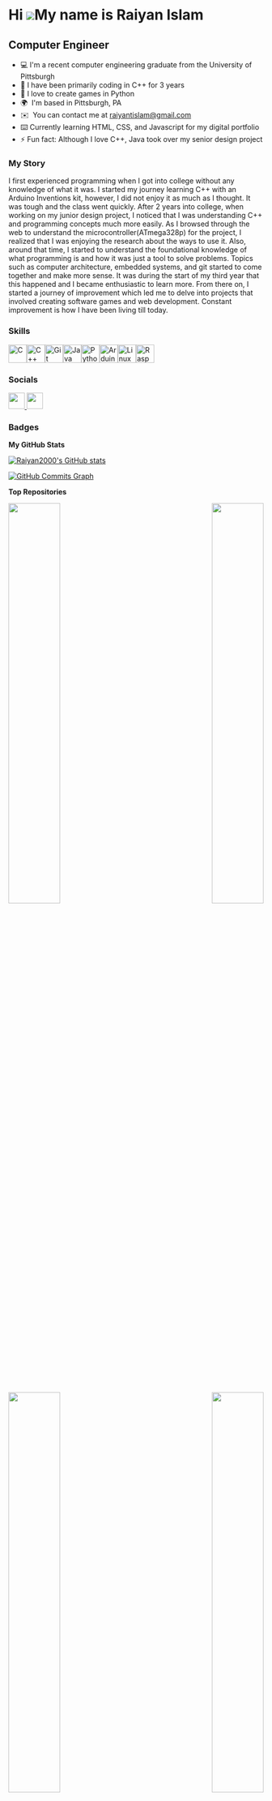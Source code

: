 Hi ![](https://user-images.githubusercontent.com/18350557/176309783-0785949b-9127-417c-8b55-ab5a4333674e.gif)My name is Raiyan Islam
====================================================================================================================================

Computer Engineer
-----------------

- 💻	I'm a recent computer engineering graduate from the University of Pittsburgh 
- 🔭 I have been primarily coding in C++ for 3 years
- 🐍 I love to create games in Python
- 🌍  I'm based in Pittsburgh, PA
- ✉️  You can contact me at [raiyantislam@gmail.com](mailto:raiyantislam@gmail.com)
- ⌨️ Currently learning HTML, CSS, and Javascript for my digital portfolio
- ⚡ Fun fact: Although I love C++, Java took over my senior design project

### My Story
I first experienced programming when I got into college without any knowledge of what it was. I started my journey learning C++ with an Arduino Inventions kit, however, I did not enjoy it as much as I thought. It was tough and the class went quickly. After 2 years into college, when working on my junior design project, I noticed that I was understanding C++ and programming concepts much more easily. As I browsed through the web to understand the microcontroller(ATmega328p) for the project, I realized that I was enjoying the research about the ways to use it. Also, around that time, I started to understand the foundational knowledge of what programming is and how it was just a tool to solve problems. Topics such as computer architecture, embedded systems, and git started to come together and make more sense. It was during the start of my third year that this happened and I became enthusiastic to learn more. From there on, I started a journey of improvement which led me to delve into projects that involved creating software games and web development. Constant improvement is how I have been living till today.

### Skills


<p align="left">
<a href="https://docs.microsoft.com/en-us/cpp/?view=msvc-170" target="_blank" rel="noreferrer"><img src="https://raw.githubusercontent.com/danielcranney/readme-generator/main/public/icons/skills/c-colored.svg" width="36" height="36" alt="C" /></a><a href="https://docs.microsoft.com/en-us/cpp/?view=msvc-170" target="_blank" rel="noreferrer"><img src="https://raw.githubusercontent.com/danielcranney/readme-generator/main/public/icons/skills/cplusplus-colored.svg" width="36" height="36" alt="C++" /></a><a href="https://git-scm.com/" target="_blank" rel="noreferrer"><img src="https://raw.githubusercontent.com/danielcranney/readme-generator/main/public/icons/skills/git-colored.svg" width="36" height="36" alt="Git" /></a><a href="https://www.oracle.com/java/" target="_blank" rel="noreferrer"><img src="https://raw.githubusercontent.com/danielcranney/readme-generator/main/public/icons/skills/java-colored.svg" width="36" height="36" alt="Java" /></a><a href="https://www.python.org/" target="_blank" rel="noreferrer"><img src="https://raw.githubusercontent.com/danielcranney/readme-generator/main/public/icons/skills/python-colored.svg" width="36" height="36" alt="Python" /></a><a href="https://store.arduino.cc/?gclid=Cj0KCQjw2eilBhCCARIsAG0Pf8uueBifykWcsSS4LPESeGQfxGVKJYnzV7bz471XfknQJy_1VINVWM8aAkLtEALw_wcB" target="_blank" rel="noreferrer"><img src="https://raw.githubusercontent.com/danielcranney/readme-generator/main/public/icons/skills/arduino-colored.svg" width="36" height="36" alt="Arduino" /></a><a href="https://www.linux.org" target="_blank" rel="noreferrer"><img src="https://raw.githubusercontent.com/danielcranney/readme-generator/main/public/icons/skills/linux-colored.svg" width="36" height="36" alt="Linux" /></a><a href="https://www.raspberrypi.org/" target="_blank" rel="noreferrer"><img src="https://raw.githubusercontent.com/danielcranney/readme-generator/main/public/icons/skills/raspberrypi-colored.svg" width="36" height="36" alt="Raspberry Pi" /></a>
</p>


### Socials

<p align="left"> <a href="https://www.github.com/Raiyan2000" target="_blank" rel="noreferrer"> <picture> <source media="(prefers-color-scheme: dark)" srcset="https://raw.githubusercontent.com/danielcranney/readme-generator/main/public/icons/socials/github-dark.svg" /> <source media="(prefers-color-scheme: light)" srcset="https://raw.githubusercontent.com/danielcranney/readme-generator/main/public/icons/socials/github.svg" /> <img src="https://raw.githubusercontent.com/danielcranney/readme-generator/main/public/icons/socials/github.svg" width="32" height="32" /> </picture> </a> <a href="https://www.linkedin.com/in/raiyan-islam23" target="_blank" rel="noreferrer"> <picture> <source media="(prefers-color-scheme: dark)" srcset="https://raw.githubusercontent.com/danielcranney/readme-generator/main/public/icons/socials/linkedin-dark.svg" /> <source media="(prefers-color-scheme: light)" srcset="https://raw.githubusercontent.com/danielcranney/readme-generator/main/public/icons/socials/linkedin.svg" /> <img src="https://raw.githubusercontent.com/danielcranney/readme-generator/main/public/icons/socials/linkedin.svg" width="32" height="32" /> </picture> </a></p>

### Badges

<b>My GitHub Stats</b>

<a href="http://www.github.com/Raiyan2000"><img src="https://github-readme-stats.vercel.app/api?username=Raiyan2000&show_icons=true&hide=&count_private=true&title_color=0891b2&text_color=ffffff&icon_color=0891b2&bg_color=1c1917&hide_border=true&show_icons=true" alt="Raiyan2000's GitHub stats" /></a>

<a href="http://www.github.com/Raiyan2000"><img src="https://github-readme-activity-graph.cyclic.app/graph?username=Raiyan2000&bg_color=1c1917&color=ffffff&line=0891b2&point=ffffff&area_color=1c1917&area=true&hide_border=true&custom_title=GitHub%20Commits%20Graph" alt="GitHub Commits Graph" /></a>

<b>Top Repositories</b>

<div width="100%" align="center"><a href="https://github.com/Raiyan2000/LED-Checkers-App-with-Voice-Recognition" align="left"><img align="left" width="45%" src="https://github-readme-stats.vercel.app/api/pin/?username=Raiyan2000&repo=LED-Checkers-App-with-Voice-Recognition&title_color=0891b2&text_color=ffffff&icon_color=0891b2&bg_color=1c1917&hide_border=true&locale=en" /></a><a href="https://github.com/Raiyan2000/ece1145--NuclearWarElephants-YRJ-" align="right"><img align="right" width="45%" src="https://github-readme-stats.vercel.app/api/pin/?username=Raiyan2000&repo=ece1145--NuclearWarElephants-YRJ-&title_color=0891b2&text_color=ffffff&icon_color=0891b2&bg_color=1c1917&hide_border=true&locale=en" /></a></div><br /><br /><br /><br /><br /><br /><br />

<br /><br /><br /><br /><br />

<div width="100%" align="center"><a href="https://github.com/Raiyan2000/Basketball-Showdown-Hoops-and-Hazards" align="left"><img align="left" width="45%" src="https://github-readme-stats.vercel.app/api/pin/?username=Raiyan2000&repo=Basketball-Showdown-Hoops-and-Hazards&title_color=0891b2&text_color=ffffff&icon_color=0891b2&bg_color=1c1917&hide_border=true&locale=en" /></a><a href="https://github.com/Raiyan2000/Design_Project_2" align="right"><img align="right" width="45%" src="https://github-readme-stats.vercel.app/api/pin/?username=Raiyan2000&repo=Design_Project_2&title_color=0891b2&text_color=ffffff&icon_color=0891b2&bg_color=1c1917&hide_border=true&locale=en" /></a></div>
<!--
**Raiyan2000/Raiyan2000** is a ✨ _special_ ✨ repository because its `README.md` (this file) appears on your GitHub profile.

Here are some ideas to get you started:

- 🔭 I’m currently working on ...
- 🌱 I’m currently learning ...
- 👯 I’m looking to collaborate on ...
- 🤔 I’m looking for help with ...
- 💬 Ask me about ...
- 📫 How to reach me: ...
- 😄 Pronouns: ...
- ⚡ Fun fact: ...
-->
